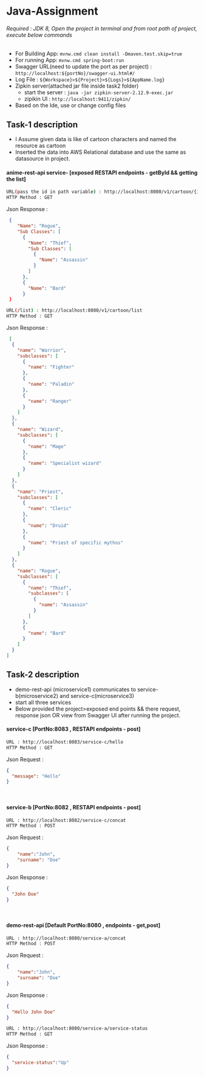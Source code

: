 # Java-Assignment

###### Required : JDK 8, Open the project in terminal and from root path of project, execute below commands
 - For Building App: ```mvnw.cmd clean install -Dmaven.test.skip=true```
 - For running App: ```mvnw.cmd spring-boot:run``` 
 - Swagger URL(need to update the port as per project) : ```http://localhost:${portNo}/swagger-ui.html#/```
 - Log File : ```${Workspace}>${Project}>${Logs}>${AppName.log}```
 - Zipkin server(attached jar file inside task2 folder)
    - start the server  : ```java -jar zipkin-server-2.12.9-exec.jar```
    - zipikin UI : ```http://localhost:9411/zipkin/```
 - Based on the Ide, use or change config files



## Task-1 description 
-  I Assume given data is like of cartoon characters and named the resource as cartoon
-  Inserted the data into AWS Relational database and use the same as datasource in project.

#### anime-rest-api service- [exposed RESTAPI endpoints - getById && getting the list]

```bash
URL(pass the id in path variable) : http://localhost:8080/v1/cartoon/{id}
HTTP Method : GET
```
Json Response :
```json
 {
    "Name": "Rogue",
    "Sub Classes": [
      {
        "Name": "Thief",
        "Sub Classes": [
          {
            "Name": "Assassin"
          }
        ]
      },
      {
        "Name": "Bard"
      }
 }
```

```bash
URL(/list) : http://localhost:8080/v1/cartoon/list
HTTP Method : GET
```
Json Response :
```json
 [
  {
    "name": "Warrior",
    "subclasses": [
      {
        "name": "Fighter"
      },
      {
        "name": "Paladin"
      },
      {
        "name": "Ranger"
      }
    ]
  },
  {
    "name": "Wizard",
    "subclasses": [
      {
        "name": "Mage"
      },
      {
        "name": "Specialist wizard"
      }
    ]
  },
  {
    "name": "Priest",
    "subclasses": [
      {
        "name": "Cleric"
      },
      {
        "name": "Druid"
      },
      {
        "name": "Priest of specific mythos"
      }
    ]
  },
  {
    "name": "Rogue",
    "subclasses": [
      {
        "name": "Thief",
        "subclasses": [
          {
            "name": "Assassin"
          }
        ]
      },
      {
        "name": "Bard"
      }
    ]
  }
]
```


## Task-2 description 
- demo-rest-api (microservice1) communicates to service-b(microservice2) and service-c(microservice3)
- start all three services
- Below provided the project>exposed end points && there request, response json OR view from Swagger UI after running the project.


#### service-c [PortNo:8083 , RESTAPI endpoints - post]
```bash
URL : http://localhost:8083/service-c/hello
HTTP Method : GET
```
Json Request :
```json
{
  "message": "Hello"
}
```
</br>





#### service-b [PortNo:8082 , RESTAPI endpoints - post]
```bash
URL : http://localhost:8082/service-c/concat
HTTP Method : POST
```
Json Request :
```json
{
    "name":"John",
    "surname": "Doe"
}
```
Json Response :
```json
{
  "John Doe"
}
```
</br>


#### demo-rest-api [Default PortNo:8080 , endpoints - get,post]
```bash
URL : http://localhost:8080/service-a/concat
HTTP Method : POST
```
Json Request :
```json
{
    "name":"John",
    "surname": "Doe"
}

```
Json Response :
```json
{
  "Hello John Doe"
}

```
```bash
URL : http://localhost:8080/service-a/service-status
HTTP Method : GET
```
Json Response :
```json
{
  "service-status":"Up"
}
```

